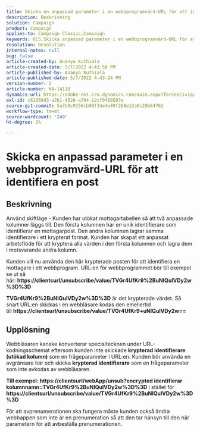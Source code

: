 ```yaml
---
title: Skicka en anpassad parameter i en webbprogramvärd-URL för att identifiera en post
description: Beskrivning
solution: Campaign
product: Campaign
applies-to: Campaign Classic,Campaign
keywords: KCS,Skicka anpassad parameter i en webbprogramvärd-URL för att identifiera en post
resolution: Resolution
internal-notes: null
bug: false
article-created-by: Ananya Kuthiala
article-created-date: 5/7/2022 4:41:58 PM
article-published-by: Ananya Kuthiala
article-published-date: 5/7/2022 4:43:24 PM
version-number: 2
article-number: KA-14118
dynamics-url: https://adobe-ent.crm.dynamics.com/main.aspx?forceUCI=1&pagetype=entityrecord&etn=knowledgearticle&id=1421cd98-24ce-ec11-a7b5-0022480a8e40
exl-id: c61360d3-a2b1-4526-a794-12cf0f68503a
source-git-commit: 5a7b9c9156cb90f34e4e49f268e12a0c29b64762
workflow-type: tm+mt
source-wordcount: '249'
ht-degree: 1%

---
```


# Skicka en anpassad parameter i en webbprogramvärd-URL för att identifiera en post

## Beskrivning


Använd skiftläge - Kunden har utökat mottagartabellen så att två anpassade kolumner läggs till. Den första kolumnen har en unik identifierare som identifierar en mottagarpost. Den andra kolumnen lagrar samma identifierare i ett krypterat format. Kunden har skapat ett anpassat arbetsflöde för att kryptera alla värden i den första kolumnen och lagra dem i motsvarande andra kolumn.

Kunden vill nu använda den här krypterade posten för att identifiera en mottagare i ett webbprogram. URL:en för webbprogrammet bör till exempel se ut så här: <b>https://clientsurl/unsubscribe/value/TVGr4UfKr9%2BuNlQulVDy2w%3D%3D</b>

<b>TVGr4UfKr9%2BuNlQulVDy2w%3D%3D</b> är det krypterade värdet. Så snart URL:en skickas i en webbläsare kodas den emellertid till <b>https://clientsurl/unsubscribe/value/TVGr4UfKr9+uNlQulVDy2w==</b>


## Upplösning


Webbläsaren kanske konverterar specialtecknen under URL-kodningsschemat eftersom kunden inte skickade <b>krypterad identifierare (utökad kolumn)</b> som en frågeparameter i URL:en. Kunden bör använda en avgränsare här och skicka <b>krypterad identifierare</b> som en frågeparameter som inte avkodas av webbläsaren.

<b>Till exempel</b>: <b>https://clientsurl/webApp/unsub?encrypted identifierar kolumnnamn=TVGr4UfKr9%2BuNlQulVDy2w%3D%3D</b> i stället för <b> https://clientsurl/unsubscribe/value/TVGr4UfKr9%2BuNlQulVDy2w%3D%3D</b>



För att avprenumerationen ska fungera måste kunden också ändra webbappen som inte är en prenumeration så att den tar hänsyn till den här parametern för att avbeställa prenumerationen.
